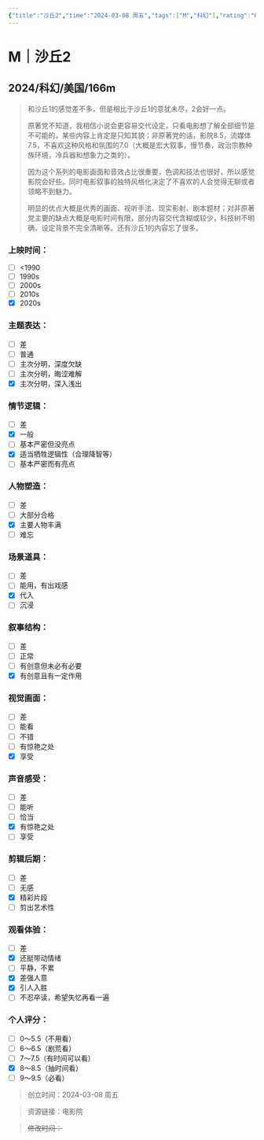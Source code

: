```yaml
---
{"title":"沙丘2","time":"2024-03-08 周五","tags":["M","科幻"],"rating":"8.5","dg-publish":true,"permalink":"/300 评价/M电影/新近看过/沙丘2/","dgPassFrontmatter":true,"created":"2024-03-08T22:28:11.000+08:00","updated":"2024-03-08T23:58:13.000+08:00"}
---
```


# M｜沙丘2
## 2024/科幻/美国/166m
>和沙丘1的感觉差不多，但是相比于沙丘1的意犹未尽，2会好一点。
>
>原著党不知道，我相信小说会更容易交代设定，只看电影想了解全部细节是不可能的，某些内容上肯定是只知其貌；非原著党的话，影院8.5，流媒体7.5，不喜欢这种风格和氛围的7.0（大概是宏大叙事，慢节奏，政治宗教种族环境，冷兵器和想象力之类的）。
>
>因为这个系列的电影画面和音效占比很重要，色调和技法也很好，所以感觉影院会好些。同时电影叙事的独特风格化决定了不喜欢的人会觉得无聊或者领略不到魅力。
>
>明显的优点大概是优秀的画面、视听手法、现实影射、剧本题材；对非原著党主要的缺点大概是电影时间有限，部分内容交代含糊或较少，科技树不明确，设定背景不完全清晰等。还有沙丘1的内容忘了很多。
>
### 上映时间：
- [ ] <1990
- [ ] 1990s
- [ ] 2000s
- [ ] 2010s
- [x] 2020s
### 主题表达：
- [ ] 差
- [ ] 普通
- [ ] 主次分明，深度欠缺
- [ ] 主次分明，晦涩难解
- [x] 主次分明，深入浅出
### 情节逻辑：
- [ ] 差
- [x] 一般
- [ ] 基本严密但没亮点
- [x] 适当牺牲逻辑性（合理降智等）
- [ ] 基本严密而有亮点
### 人物塑造：
- [ ] 差
- [ ] 大部分合格
- [x] 主要人物丰满
- [ ] 难忘
### 场景道具：
- [ ] 差
- [ ] 能用，有出戏感
- [x] 代入
- [ ] 沉浸
### 叙事结构：
- [ ] 差
- [ ] 正常
- [ ] 有创意但未必有必要
- [x] 有创意且有一定作用
### 视觉画面：
- [ ] 差
- [ ] 能看
- [ ] 不错
- [ ] 有惊艳之处
- [x] 享受
### 声音感受：
- [ ] 差
- [ ] 能听
- [ ] 恰当
- [x] 有惊艳之处
- [ ] 享受
### 剪辑后期：
- [ ] 差
- [ ] 无感
- [x] 精彩片段
- [ ] 剪出艺术性
### 观看体验：
- [ ] 差
- [x] 还挺带动情绪
- [ ] 平静，不累
- [x] 差强人意
- [x] 引人入胜
- [ ] 不忍卒读，希望失忆再看一遍
### 个人评分：
- [ ] 0～5.5（不用看）
- [ ] 6～6.5（剧荒看）
- [ ] 7～7.5（有时间可以看）
- [x] 8～8.5（抽时间看）
- [ ] 9～9.5（必看）

>创立时间：2024-03-08 周五

>资源链接：电影院

>~~修改时间：~~



